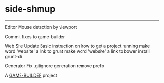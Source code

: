 # side-shmup
-------------------

Editor
  Mouse detection by viewport

Commit fixes to game-builder

Web Site
  Update Basic instruction on how to get a project running
    make word 'website' a link to grunt
    make word 'website' a link to bower
    install grunt-cli

Generator
  Fix .gitignore generation
    remove prefix

A [GAME-BUILDER][game-builder] project

[game-builder]: http://diegomarquez.github.io/game-builder
